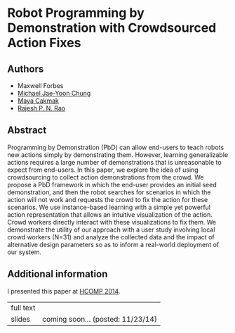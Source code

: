 # Robot Programming by Demonstration with Crowdsourced Action Fixes

## Authors
- Maxwell Forbes
- [Michael Jae-Yoon Chung](https://sites.google.com/site/gradstudentpage/)
- [Maya Cakmak](http://www.mayacakmak.com/)
- [Rajesh P. N. Rao](http://homes.cs.washington.edu/~rao/)

## Abstract
Programming by Demonstration (PbD) can allow end-users to teach robots new actions simply by demonstrating them. However, learning generalizable actions requires a large number of demonstrations that is unreasonable to expect from end-users. In this paper, we explore the idea of using crowdsourcing to collect action demonstrations from the crowd. We propose a PbD framework in which the end-user provides an initial seed demonstration, and then the robot searches for scenarios in which the action will not work and requests the crowd to fix the action for these scenarios. We use instance-based learning with a simple yet powerful action representation that allows an intuitive visualization of the action. Crowd workers directly interact with these visualizations to fix them. We demonstrate the utility of our approach with a user study involving local crowd workers (N=31) and analyze the collected data and the impact of alternative design parameters so as to inform a real-world deployment of our system.

## Additional information
I presented this paper at [HCOMP 2014](http://humancomputation.com/2014/program.html).

<table>
	<tr>
		<td>full text</td>
		<td>
			<a href="/data/research/robotics/forbes2014robot/forbes2014robot.pdf">
				<span class="glyphicon glyphicon-file"></span>
			</a>
		</td>
	</tr>
	<tr>
		<td>slides</td>
		<td>
			coming soon... (posted: 11/23/14)
			<!--
			<a href="/data/research/robotics/forbes2014robot/forbes2014hcomp_slides.pdf">
				<span class="glyphicon glyphicon-th-large"></span>
			</a>
			-->
		</td>
	</tr>
</table>
